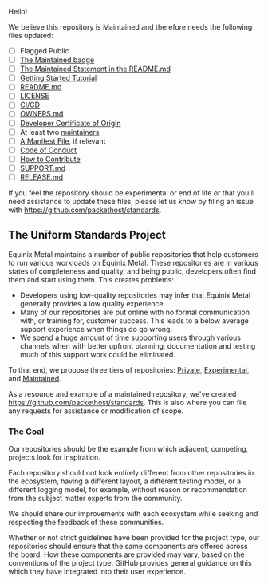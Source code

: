 Hello!

We believe this repository is Maintained and therefore needs the following files updated:

* [ ] Flagged Public
* [ ] [The Maintained badge](https://github.com/packethost/standards/blob/main/glossary.md#maintained-badge)
* [ ] [The Maintained Statement in the README.md](https://github.com/packethost/standards/blob/main/glossary.md#maintained-statement)
* [ ] [Getting Started Tutorial](https://github.com/packethost/standards/blob/main/glossary.md#getting-started-tutorial)
* [ ] [README.md](https://github.com/packethost/standards/blob/main/glossary.md#readmemd)
* [ ] [LICENSE](https://github.com/packethost/standards/blob/main/glossary.md#license)
* [ ] [CI/CD](https://github.com/packethost/standards/blob/main/glossary.md#cicd)
* [ ] [OWNERS.md](https://github.com/packethost/standards/blob/main/glossary.md#ownersmd)
* [ ] [Developer Certificate of Origin](https://github.com/packethost/standards/blob/main/glossary.md#developer-certificate-of-origin)
* [ ] At least two [maintainers](https://github.com/packethost/standards/blob/main/glossary.md#maintainer)
* [ ] [A Manifest File](https://github.com/packethost/standards/blob/main/glossary.md#manifest-file), if relevant
* [ ] [Code of Conduct](https://github.com/packethost/standards/blob/main/glossary.md#code-of-conduct)
* [ ] [How to Contribute](https://github.com/packethost/standards/blob/main/glossary.md#contributors-guide)
* [ ] [SUPPORT.md](https://github.com/packethost/standards/blob/main/glossary.md#supportmd)
* [ ] [RELEASE.md](https://github.com/packethost/standards/blob/main/glossary.md#releasemd)

If you feel the repository should be experimental or end of life or that you'll need assistance to update these files, please let us know by filing an issue with <https://github.com/packethost/standards>.

## The Uniform Standards Project

Equinix Metal maintains a number of public repositories that help customers to run various workloads on Equinix Metal. These repositories are in various states of completeness and quality, and being public, developers often find them and start using them. This creates problems:

* Developers using low-quality repositories may infer that Equinix Metal generally provides a low quality experience.
* Many of our repositories are put online with no formal communication with, or training for, customer success. This leads to a below average support experience when things do go wrong.
* We spend a huge amount of time supporting users through various channels when with better upfront planning, documentation and testing much of this support work could be eliminated.

To that end, we propose three tiers of repositories: [Private](https://github.com/packethost/standards#private-tier-minimum-requirements), [Experimental](https://github.com/packethost/standards#experimental-tier-minimum-requirements), and [Maintained](https://github.com/packethost/standards#maintained-tier-minimum-requirements).

As a resource and example of a maintained repository, we've created <https://github.com/packethost/standards>. This is also where you can file any requests for assistance or modification of scope.

### The Goal

Our repositories should be the example from which adjacent, competing, projects look for inspiration.

Each repository should not look entirely different from other repositories in the ecosystem, having a different layout, a different testing model, or a different logging model, for example, without reason or recommendation from the subject matter experts from the community.

We should share our improvements with each ecosystem while seeking and respecting the feedback of these communities.

Whether or not strict guidelines have been provided for the project type, our repositories should ensure that the same components are offered across the board. How these components are provided may vary, based on the conventions of the project type. GitHub provides general guidance on this which they have integrated into their user experience.
